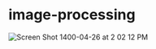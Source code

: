# image-processing
![Screen Shot 1400-04-26 at 2 02 12 PM](https://user-images.githubusercontent.com/71027475/126032932-aab5c58c-fca1-42b2-b8fd-dd86660e4bf0.png)
